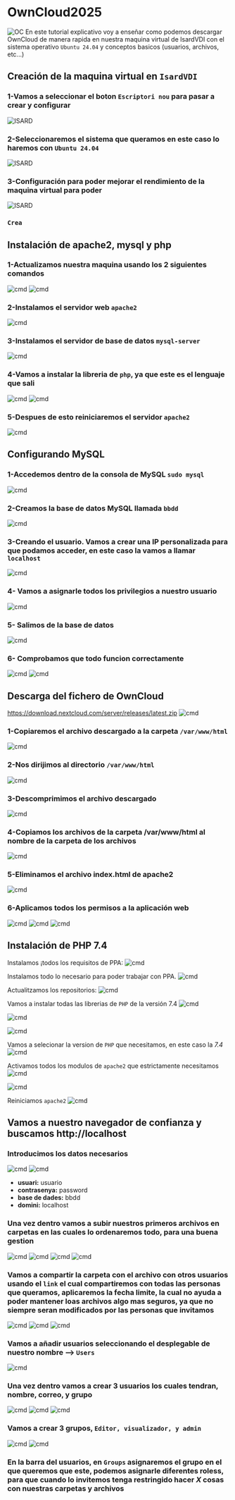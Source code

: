 # OwnCloud2025
![OC](OwnCloud.png)
En este tutorial explicativo voy a enseñar como podemos descargar OwnCloud de manera rapida en nuestra maquina virtual de IsardVDI con el sistema operativo `Ubuntu 24.04` y conceptos basicos (usuarios, archivos, etc...)

## Creación de la maquina virtual en `IsardVDI`

### 1-Vamos a seleccionar el boton `Escriptori nou` para pasar a crear y configurar

![ISARD](01.png)

### 2-Seleccionaremos el sistema que queramos en este caso lo haremos con `Ubuntu 24.04`
![ISARD](02.png)

### 3-Configuración para poder mejorar el rendimiento de la maquina virtual para poder
![ISARD](03.png)

### `Crea`


## Instalación de apache2, mysql y php

### 1-Actualizamos nuestra maquina usando los 2 siguientes comandos
![cmd](1.png)
![cmd](2.png)

### 2-Instalamos el servidor web `apache2`
![cmd](3.png)

### 3-Instalamos el servidor de base de datos `mysql-server`
![cmd](4.png)

### 4-Vamos a instalar la libreria de `php`, ya que este es el lenguaje que sali
![cmd](5.png)
![cmd](6.png)

### 5-Despues de esto reiniciaremos el servidor `apache2`
![cmd](7.png)

## Configurando MySQL

### 1-Accedemos dentro de la consola de MySQL `sudo mysql` 
![cmd](8.png)

### 2-Creamos la base de datos MySQL llamada `bbdd`
![cmd](9.png)

### 3-Creando el usuario. Vamos a crear una IP personalizada para que podamos acceder, en este caso la vamos a llamar `localhost`
![cmd](10.png)

### 4- Vamos a asignarle todos los privilegios a nuestro usuario
![cmd](11.png)

### 5- Salimos de la base de datos
![cmd](12.png)

### 6- Comprobamos que todo funcion correctamente 
![cmd](13.png)
![cmd](14.png)

## Descarga del fichero de OwnCloud
https://download.nextcloud.com/server/releases/latest.zip
![cmd](15.png)

### 1-Copiaremos el archivo descargado a la carpeta `/var/www/html`
![cmd](16.png)

### 2-Nos dirijimos al directorio `/var/www/html`
![cmd](17.png)

### 3-Descomprimimos el archivo descargado
![cmd](18.png)

### 4-Copiamos los archivos de la carpeta /var/www/html al nombre de la carpeta de los archivos
![cmd](19.png)


### 5-Eliminamos el archivo index.html de apache2
![cmd](21.png)

### 6-Aplicamos todos los permisos a la aplicación web
![cmd](22.png)
![cmd](23.png)
![cmd](24.png)

## Instalación de PHP 7.4

Instalamos ¡todos los requisitos de PPA:
![cmd](27.png)

Instalamos todo lo necesario para poder trabajar con PPA.
![cmd](28.png)


Actualitzamos los repositorios:
![cmd](29.png)


Vamos a instalar todas las librerias de `PHP` de la versión 7.4
![cmd](30.png)

![cmd](31.png)

![cmd](32.png)

Vamos a selecionar la version de `PHP` que necesitamos, en este caso la *7.4*
![cmd](33.png)


Activamos todos los modulos de `apache2` que estrictamente necesitamos
![cmd](34.png)


![cmd](35.png)


Reiniciamos `apache2`
![cmd](36.png)



## Vamos a nuestro navegador de confianza y buscamos http://localhost

### Introducimos los datos necesarios
![cmd](37.png)
![cmd](39.png)

* **usuari:** usuario
* **contrasenya:** password
* **base de dades:** bbdd
* **domini:** localhost

### Una vez dentro vamos a subir nuestros primeros archivos en carpetas en las cuales lo ordenaremos todo, para una buena gestion

![cmd](40.png)
![cmd](41.png)
![cmd](42.png)
![cmd](43.png)

### Vamos a compartir la carpeta con el archivo con otros usuarios usando el `link` el cual compartiremos con todas las personas que queramos, aplicaremos la fecha limite, la cual no ayuda a poder mantener loas archivos algo mas seguros, ya que no siempre seran modificados por las personas que invitamos

![cmd](44.png)
![cmd](45.png)
![cmd](46.png)

### Vamos a añadir usuarios seleccionando el desplegable de nuestro nombre --> `Users`
![cmd](47.png)

### Una vez dentro vamos a crear 3 usuarios los cuales tendran, nombre, correo, y grupo
![cmd](48.png)
![cmd](49.png)
![cmd](50.png)

### Vamos a crear 3 grupos, `Editor, visualizador, y admin`

![cmd](51.png)
![cmd](52.png)

### En la barra del usuarios, en `Groups` asignaremos el grupo en el que queremos que este, podemos asignarle diferentes roless, para que cuando lo invitemos tenga restringido hacer *X* cosas con nuestras carpetas y archivos


